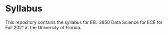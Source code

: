 # Syllabus
This repository contains the syllabus for EEL 3850 Data Science for ECE for Fall 2021 at the University of Florida.
